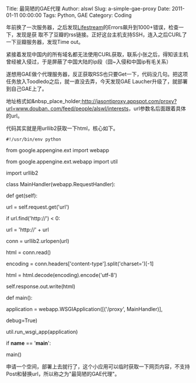 Title: 最简陋的GAE代理
Author: alswl
Slug: a-simple-gae-proxy
Date: 2011-01-11 00:00:00
Tags: Python, GAE
Category: Coding

年前换了一次服务器，之后发现[Lifestream](http://log4d.com/stream)的Errors飙升到1000+错误，检查一下，发现是获
取不了豆瓣的rss链接。正好这台主机支持SSH，连入之后CURL了一下豆瓣服务器，发现Time out。

紧接着发现中国内的所有域名都无法使用CURL获取，联系小张之后，得知该主机曾经被入侵过，于是屏蔽了中国大陆的ip段（囧~入侵和中国ip有毛关系）

遂想用GAE做个代理服务器，反正获取RSS也只要Get一下，代码没几句。把这项任务放入Toodledo之后，就一直没去弄，今天发现GAE
Laucher升级了，就部署到自己GAE上了。

地址格式如&nbsp_place_holder;[http://jasontiproxy.appspot.com/proxy?url=www.douban. com/feed/people/alswl/interests](http://jasontiproxy.appspot.com/proxy?url=www.douban.com/feed/people/alswl/interests)，url参数名后面跟着具体的url。

代码其实就是用urllib2获取一下html，核心如下。

    
    #!/usr/bin/env python

from google.appengine.ext import webapp

from google.appengine.ext.webapp import util

import urllib2

class MainHandler(webapp.RequestHandler):

def get(self):

url = self.request.get('url')

if url.find('http://') < 0:

url = 'http://' + url

conn = urllib2.urlopen(url)

html = conn.read()

encoding = conn.headers['content-type'].split('charset=')[-1]

html = html.decode(encoding).encode('utf-8')

self.response.out.write(html)

def main():

application = webapp.WSGIApplication([('/proxy', MainHandler)],

debug=True)

util.run_wsgi_app(application)

if __name__ == '__main__':

main()

申请一个空间，部署上去就行了，这个小应用可以临时获取一下网页内容，不支持Post和替换url，所以称之为"最简陋的GAE代理"。

